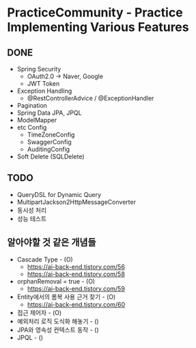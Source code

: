 # PracticeCommunity - Practice Implementing Various Features

## DONE
- Spring Security
  - OAuth2.0 -> Naver, Google
  - JWT Token
- Exception Handling
  - @RestControllerAdvice / @ExceptionHandler
- Pagination
- Spring Data JPA, JPQL
- ModelMapper
- etc Config
  - TimeZoneConfig
  - SwaggerConfig
  - AuditingConfig
- Soft Delete (SQLDelete)

## TODO
- QueryDSL for Dynamic Query
- MultipartJackson2HttpMessageConverter
- 동시성 처리
- 성능 테스트

## 알아야할 것 같은 개념들
- Cascade Type - (O)
  - https://ai-back-end.tistory.com/56
  - https://ai-back-end.tistory.com/58
- orphanRemoval = true - (O)
  - https://ai-back-end.tistory.com/59
- Entity에서의 롬복 사용 근거 찾기  - (O)
  - https://ai-back-end.tistory.com/60
- 접근 제어자 - (O)
- 예외처리 로직 도식화 해놓기 - ()
- JPA와 영속성 컨텍스트 동작 - ()
- JPQL - ()
